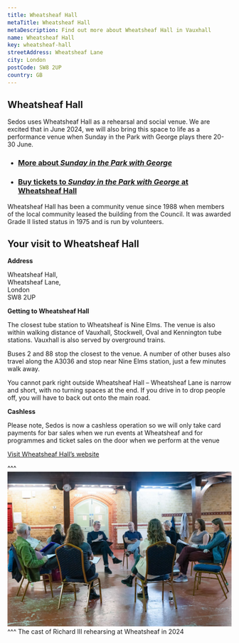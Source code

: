 ```yaml
---
title: Wheatsheaf Hall
metaTitle: Wheatsheaf Hall
metaDescription: Find out more about Wheatsheaf Hall in Vauxhall
name: Wheatsheaf Hall
key: wheatsheaf-hall
streetAddress: Wheatsheaf Lane
city: London
postCode: SW8 2UP
country: GB
---
```

## Wheatsheaf Hall

Sedos uses Wheatsheaf Hall as a rehearsal and social venue. We are excited that in June 2024, we will also bring this space to life as a performance venue when Sunday in the Park with George plays there 20-30 June.

* ### [More about *Sunday in the Park with George*](https://www.sedos.co.uk/shows/2024-sunday-in-the-park-with-george)
* ### [Buy tickets to *Sunday in the Park with George* at Wheatsheaf Hall](https://sedos.ticketsolve.com/ticketbooth/shows/1173655257/events/428663690)

Wheatsheaf Hall has been a community venue since 1988 when members of the local community leased the building from the Council. It was awarded Grade II listed status in 1975 and is run by volunteers.

## Your visit to Wheatsheaf Hall

**Address**

Wheatsheaf Hall,\
Wheatsheaf Lane,\
London\
SW8 2UP

**Getting to Wheatsheaf Hall**

The closest tube station to Wheatsheaf is Nine Elms. The venue is also within walking distance of Vauxhall, Stockwell, Oval and Kennington tube stations. Vauxhall is also served by overground trains.

Buses 2 and 88 stop the closest to the venue. A number of other buses also travel along the A3036 and stop near Nine Elms station, just a few minutes walk away.

You cannot park right outside Wheatsheaf Hall – Wheatsheaf Lane is narrow and short, with no turning spaces at the end. If you drive in to drop people off, you will have to back out onto the main road.

**Cashless**

Please note, Sedos is now a cashless operation so we will only take card payments for bar sales when we run events at Wheatsheaf and for programmes and ticket sales on the door when we perform at the venue

[Visit Wheatsheaf Hall’s website](https://www.wheatsheafhall.org.uk)

^^^
![The cast of Richard III rehearsing at Wheatsheaf Hall in 2024](/assets/wheatsheaf.jpg)
^^^ The cast of Richard III rehearsing at Wheatsheaf in 2024